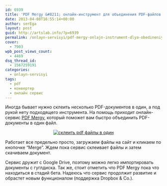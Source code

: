 ```yaml
---
id: 6939
title: 'PDF Mergy &#8211; онлайн-инструмент для объединения PDF-файлов'
date: 2013-04-08T16:55:14+00:00
author: serEga
layout: post
guid: http://artslab.info/?p=6939
permalink: /onlayn-servisyi/pdf-mergy-onlajn-instrument-dlya-obedineniya-pdf-fajlov/
cover:
  - 7903
wpb_post_views_count:
  - 4469
dsq_thread_id:
  - 1567259191
categories:
  - onlayn-servisyi
tags:
  - pdf
  - конвертер
  - онлайн сервис
---
```

Иногда бывает нужно склеить несколько PDF-документов в один, а под рукой нету подходящего инструмента. На помощь приходит онлайн-сервис [PDF Mergy](http://pdfmerge.w69b.com/), который поможет вам быстро объединить PDF-документы в один файл.

<center>
  <a href="http://googledrive.com/host/0B9lHVSSSdxdxd0hjdUdmRzY3Tjg/obedint_pdf_faili.jpg"><img src="http://googledrive.com/host/0B9lHVSSSdxdxd0hjdUdmRzY3Tjg/obedint_pdf_faili-300x142.jpg" alt="склеить pdf файлы в один" class="aligncenter size-medium wp-image-6940" srcset="http://googledrive.com/host/0B9lHVSSSdxdxd0hjdUdmRzY3Tjg/obedint_pdf_faili-300x142.jpg 300w, http://googledrive.com/host/0B9lHVSSSdxdxd0hjdUdmRzY3Tjg/obedint_pdf_faili.jpg 743w" sizes="(max-width: 300px) 100vw, 300px" /></a>
</center>

Работает все предельно просто, загружаем файлы на сайт и кликаем по кнопочке &#8220;Merge&#8221;. Ждем пока сервис склеивает файлы и затем скачиваем документ.

<!--more-->

Сервис дружит с Google Drive, поэтому можно легко импортировать документы с гуглдиска. Так же, стоит отметить что PDF Mergy пока что находиться в стадий бета. Надеюсь что сервис продолжит развитие и обрастет новым функционалом (поддержка Dropbox & Co.).